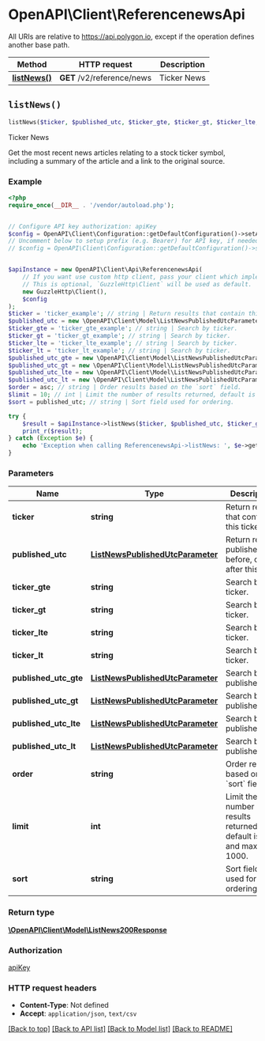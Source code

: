 # OpenAPI\Client\ReferencenewsApi

All URIs are relative to https://api.polygon.io, except if the operation defines another base path.

| Method | HTTP request | Description |
| ------------- | ------------- | ------------- |
| [**listNews()**](ReferencenewsApi.md#listNews) | **GET** /v2/reference/news | Ticker News |


## `listNews()`

```php
listNews($ticker, $published_utc, $ticker_gte, $ticker_gt, $ticker_lte, $ticker_lt, $published_utc_gte, $published_utc_gt, $published_utc_lte, $published_utc_lt, $order, $limit, $sort): \OpenAPI\Client\Model\ListNews200Response
```

Ticker News

Get the most recent news articles relating to a stock ticker symbol, including a summary of the article and a link to the original source.

### Example

```php
<?php
require_once(__DIR__ . '/vendor/autoload.php');


// Configure API key authorization: apiKey
$config = OpenAPI\Client\Configuration::getDefaultConfiguration()->setApiKey('apiKey', 'YOUR_API_KEY');
// Uncomment below to setup prefix (e.g. Bearer) for API key, if needed
// $config = OpenAPI\Client\Configuration::getDefaultConfiguration()->setApiKeyPrefix('apiKey', 'Bearer');


$apiInstance = new OpenAPI\Client\Api\ReferencenewsApi(
    // If you want use custom http client, pass your client which implements `GuzzleHttp\ClientInterface`.
    // This is optional, `GuzzleHttp\Client` will be used as default.
    new GuzzleHttp\Client(),
    $config
);
$ticker = 'ticker_example'; // string | Return results that contain this ticker.
$published_utc = new \OpenAPI\Client\Model\ListNewsPublishedUtcParameter(); // ListNewsPublishedUtcParameter | Return results published on, before, or after this date.
$ticker_gte = 'ticker_gte_example'; // string | Search by ticker.
$ticker_gt = 'ticker_gt_example'; // string | Search by ticker.
$ticker_lte = 'ticker_lte_example'; // string | Search by ticker.
$ticker_lt = 'ticker_lt_example'; // string | Search by ticker.
$published_utc_gte = new \OpenAPI\Client\Model\ListNewsPublishedUtcParameter(); // ListNewsPublishedUtcParameter | Search by published_utc.
$published_utc_gt = new \OpenAPI\Client\Model\ListNewsPublishedUtcParameter(); // ListNewsPublishedUtcParameter | Search by published_utc.
$published_utc_lte = new \OpenAPI\Client\Model\ListNewsPublishedUtcParameter(); // ListNewsPublishedUtcParameter | Search by published_utc.
$published_utc_lt = new \OpenAPI\Client\Model\ListNewsPublishedUtcParameter(); // ListNewsPublishedUtcParameter | Search by published_utc.
$order = asc; // string | Order results based on the `sort` field.
$limit = 10; // int | Limit the number of results returned, default is 10 and max is 1000.
$sort = published_utc; // string | Sort field used for ordering.

try {
    $result = $apiInstance->listNews($ticker, $published_utc, $ticker_gte, $ticker_gt, $ticker_lte, $ticker_lt, $published_utc_gte, $published_utc_gt, $published_utc_lte, $published_utc_lt, $order, $limit, $sort);
    print_r($result);
} catch (Exception $e) {
    echo 'Exception when calling ReferencenewsApi->listNews: ', $e->getMessage(), PHP_EOL;
}
```

### Parameters

| Name | Type | Description  | Notes |
| ------------- | ------------- | ------------- | ------------- |
| **ticker** | **string**| Return results that contain this ticker. | [optional] |
| **published_utc** | [**ListNewsPublishedUtcParameter**](../Model/.md)| Return results published on, before, or after this date. | [optional] |
| **ticker_gte** | **string**| Search by ticker. | [optional] |
| **ticker_gt** | **string**| Search by ticker. | [optional] |
| **ticker_lte** | **string**| Search by ticker. | [optional] |
| **ticker_lt** | **string**| Search by ticker. | [optional] |
| **published_utc_gte** | [**ListNewsPublishedUtcParameter**](../Model/.md)| Search by published_utc. | [optional] |
| **published_utc_gt** | [**ListNewsPublishedUtcParameter**](../Model/.md)| Search by published_utc. | [optional] |
| **published_utc_lte** | [**ListNewsPublishedUtcParameter**](../Model/.md)| Search by published_utc. | [optional] |
| **published_utc_lt** | [**ListNewsPublishedUtcParameter**](../Model/.md)| Search by published_utc. | [optional] |
| **order** | **string**| Order results based on the &#x60;sort&#x60; field. | [optional] |
| **limit** | **int**| Limit the number of results returned, default is 10 and max is 1000. | [optional] [default to 10] |
| **sort** | **string**| Sort field used for ordering. | [optional] [default to &#39;published_utc&#39;] |

### Return type

[**\OpenAPI\Client\Model\ListNews200Response**](../Model/ListNews200Response.md)

### Authorization

[apiKey](../../README.md#apiKey)

### HTTP request headers

- **Content-Type**: Not defined
- **Accept**: `application/json`, `text/csv`

[[Back to top]](#) [[Back to API list]](../../README.md#endpoints)
[[Back to Model list]](../../README.md#models)
[[Back to README]](../../README.md)
